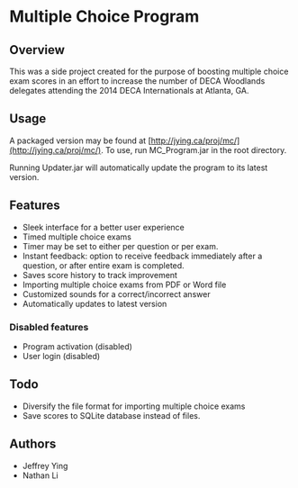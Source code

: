 Multiple Choice Program
========================

## Overview

This was a side project created for the purpose of boosting multiple choice exam scores in an effort to increase the number of DECA Woodlands delegates attending the 2014 DECA Internationals at Atlanta, GA. 

## Usage
A packaged version may be found at [http://jying.ca/proj/mc/](http://jying.ca/proj/mc/). To use, run MC_Program.jar in the root directory.

Running Updater.jar will automatically update the program to its latest version. 

## Features
- Sleek interface for a better user experience
- Timed multiple choice exams
- Timer may be set to either per question or per exam.
- Instant feedback: option to receive feedback immediately after a question, or after entire exam is completed.
- Saves score history to track improvement
- Importing multiple choice exams from PDF or Word file
- Customized sounds for a correct/incorrect answer
- Automatically updates to latest version

### Disabled features
- Program activation (disabled)
- User login (disabled)

## Todo
- Diversify the file format for importing multiple choice exams
- Save scores to SQLite database instead of files.

## Authors
- Jeffrey Ying
- Nathan Li